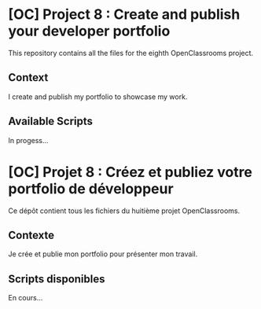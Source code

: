 # [OC] Project 8 : Create and publish your developer portfolio
This repository contains all the files for the eighth OpenClassrooms project.

## Context

I create and publish my portfolio to showcase my work.

## Available Scripts

In progess...

# [OC] Projet 8 : Créez et publiez votre portfolio de développeur
Ce dépôt contient tous les fichiers du huitième projet OpenClassrooms.

## Contexte

Je crée et publie mon portfolio pour présenter mon travail.

## Scripts disponibles

En cours...